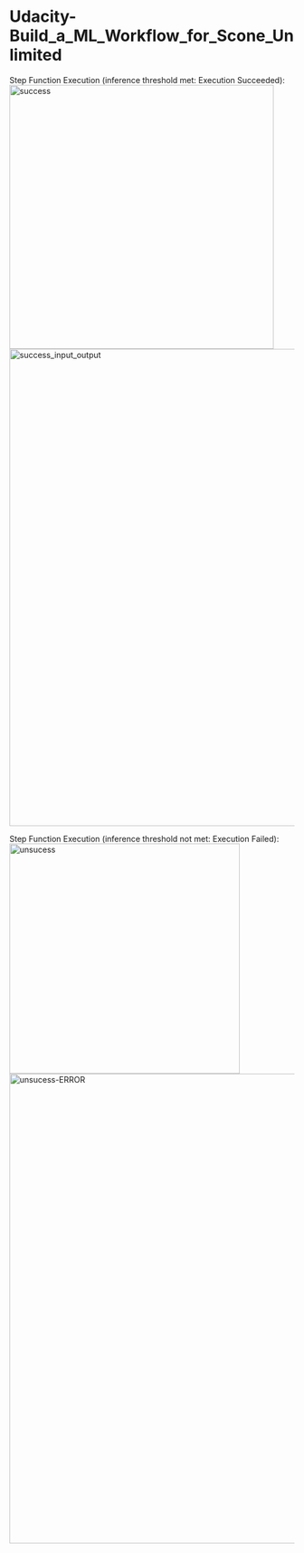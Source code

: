 # Udacity-Build_a_ML_Workflow_for_Scone_Unlimited

Step Function Execution (inference threshold met: Execution Succeeded):
<img width="467" alt="success" src="https://github.com/user-attachments/assets/487b2482-fecc-4b0b-9846-02cabcece2d0">
<img width="844" alt="success_input_output" src="https://github.com/user-attachments/assets/507b3055-174a-44cc-9c27-586440809d7b">

Step Function Execution (inference threshold not met: Execution Failed):
<img width="407" alt="unsucess" src="https://github.com/user-attachments/assets/e167943c-0bd7-4619-b526-c042fef1ff5c">
<img width="831" alt="unsucess-ERROR" src="https://github.com/user-attachments/assets/f8eaf4d0-b3e5-4d63-b368-7104bacae785">
